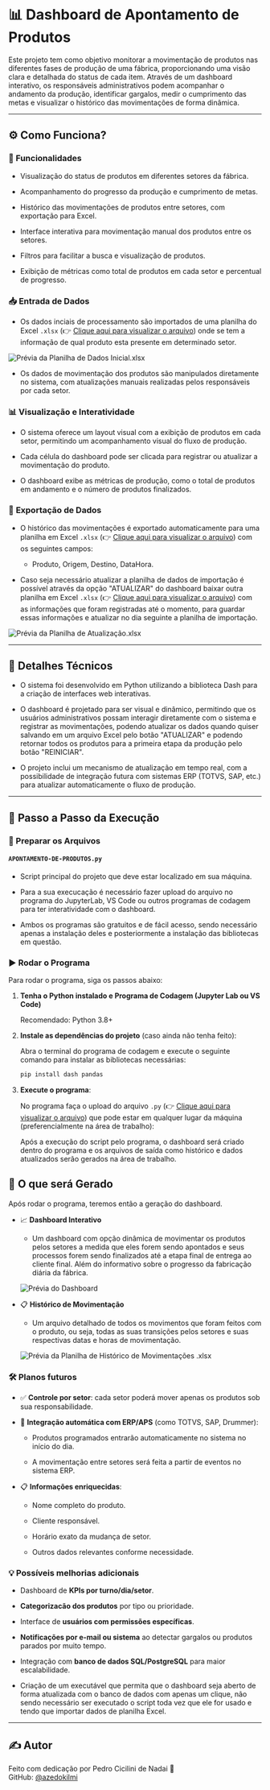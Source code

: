 # 📊 Dashboard de Apontamento de Produtos

Este projeto tem como objetivo monitorar a movimentação de produtos nas diferentes fases de produção de uma fábrica, proporcionando uma visão clara e detalhada do status de cada item. Através de um dashboard interativo, os responsáveis administrativos podem acompanhar o andamento da produção, identificar gargalos, medir o cumprimento das metas e visualizar o histórico das movimentações de forma dinâmica.

---

## ⚙️ Como Funciona?

### 🧠 Funcionalidades

- Visualização do status de produtos em diferentes setores da fábrica.
  
- Acompanhamento do progresso da produção e cumprimento de metas.
  
- Histórico das movimentações de produtos entre setores, com exportação para Excel.
  
- Interface interativa para movimentação manual dos produtos entre os setores.
  
- Filtros para facilitar a busca e visualização de produtos.
  
- Exibição de métricas como total de produtos em cada setor e percentual de progresso.
  
### 📥 **Entrada de Dados**

   - Os dados inciais de processamento são importados de uma planilha do Excel `.xlsx` (👉 [Clique aqui para visualizar o arquivo](https://github.com/azedokilmi/dashboard-apontamento-producao/blob/main/apontamento_inicial.xlsx)) onde se tem a informação de qual produto esta presente em determinado setor.

   ![Prévia da Planilha de Dados Inicial.xlsx](https://github.com/azedokilmi/dashboard-apontamento-producao/blob/main/previa-inicial.png)
     
   - Os dados de movimentação dos produtos são manipulados diretamente no sistema, com atualizações manuais realizadas pelos responsáveis por cada setor.
   
### 📊 **Visualização e Interatividade**

   - O sistema oferece um layout visual com a exibição de produtos em cada setor, permitindo um acompanhamento visual do fluxo de produção.
     
   - Cada célula do dashboard pode ser clicada para registrar ou atualizar a movimentação do produto.
     
   - O dashboard exibe as métricas de produção, como o total de produtos em andamento e o número de produtos finalizados.

### 💾 **Exportação de Dados**

   - O histórico das movimentações é exportado automaticamente para uma planilha em Excel `.xlsx` (👉 [Clique aqui para visualizar o arquivo](https://github.com/azedokilmi/dashboard-apontamento-producao/blob/main/historico-movimentacoes.xlsx)) com os seguintes campos:
     
     - Produto, Origem, Destino, DataHora.

   - Caso seja necessário atualizar a planilha de dados de importação é possível através da opção "ATUALIZAR" do dashboard baixar outra planilha em Excel `.xlsx` (👉 [Clique aqui para visualizar o arquivo](https://github.com/azedokilmi/dashboard-apontamento-producao/blob/main/apontamento-final.xlsx)) com as informações que foram registradas até o momento, para guardar essas informações e atualizar no dia seguinte a planilha de importação.

   ![Prévia da Planilha de Atualização.xlsx](https://github.com/azedokilmi/dashboard-apontamento-producao/blob/main/previa-final.png)

---

## 🧪 Detalhes Técnicos

- O sistema foi desenvolvido em Python utilizando a biblioteca Dash para a criação de interfaces web interativas.
  
- O dashboard é projetado para ser visual e dinâmico, permitindo que os usuários administrativos possam interagir diretamente com o sistema e registrar as movimentações, podendo atualizar os dados quando quiser salvando em um arquivo Excel pelo botão "ATUALIZAR" e podendo retornar todos os produtos para a primeira etapa da produção pelo botão "REINICIAR".
  
- O projeto inclui um mecanismo de atualização em tempo real, com a possibilidade de integração futura com sistemas ERP (TOTVS, SAP, etc.) para atualizar automaticamente o fluxo de produção.

---

## 🚀 Passo a Passo da Execução

### 📁 Preparar os Arquivos

#### `APONTAMENTO-DE-PRODUTOS.py`

- Script principal do projeto que deve estar localizado em sua máquina.

- Para a sua execucação é necessário fazer upload do arquivo no programa do JupyterLab, VS Code ou outros programas de codagem para ter interatividade com o dashboard.

- Ambos os programas são gratuitos e de fácil acesso, sendo necessário apenas a instalação deles e posteriormente a instalação das bibliotecas em questão.

### ▶️ Rodar o Programa

Para rodar o programa, siga os passos abaixo:

1. **Tenha o Python instalado e Programa de Codagem (Jupyter Lab ou VS Code)**
   
   Recomendado: Python 3.8+

2. **Instale as dependências do projeto** (caso ainda não tenha feito):
   
   Abra o terminal do programa de codagem e execute o seguinte comando para instalar as bibliotecas necessárias:

   ```bash
   pip install dash pandas
   ```

4. **Execute o programa**:
  
   No programa faça o upload do arquivo `.py` (👉 [Clique aqui para visualizar o arquivo](https://github.com/azedokilmi/dashboard-apontamento-producao/blob/main/APONTAMENTO-DE-PRODUTOS.py)) que pode estar em qualquer lugar da máquina (preferencialmente na área de trabalho):
   
   Após a execução do script pelo programa, o dashboard será criado dentro do programa e os arquivos de saída como histórico e dados atualizados serão gerados na área de trabalho.

## 📂 O que será Gerado

Após rodar o programa, teremos então a geração do dashboard.

- 📈 **Dashboard Interativo**
  
  - Um dashboard com opção dinâmica de movimentar os produtos pelos setores a medida que eles forem sendo apontados e seus processos forem sendo finalizados até a etapa final de entrega ao cliente final. Além do informativo sobre o progresso da fabricação diária da fábrica.
 
  ![Prévia do Dashboard](https://github.com/azedokilmi/dashboard-apontamento-producao/blob/main/previa-dashboard.png)

- 📋  **Histórico de Movimentação**
  
  - Um arquivo detalhado de todos os movimentos que foram feitos com o produto, ou seja, todas as suas transições pelos setores e suas respectivas datas e horas de movimentação.
 
  ![Prévia da Planilha de Histórico de Movimentações .xlsx](https://github.com/azedokilmi/dashboard-apontamento-producao/blob/main/previa-historico.png)

### 🛠️ Planos futuros

- ✅ **Controle por setor**: cada setor poderá mover apenas os produtos sob sua responsabilidade.
  
- 🔗 **Integração automática com ERP/APS** (como TOTVS, SAP, Drummer):
  
  - Produtos programados entrarão automaticamente no sistema no início do dia.
    
  - A movimentação entre setores será feita a partir de eventos no sistema ERP.
 
- 📋 **Informações enriquecidas**:
  
  - Nome completo do produto.
    
  - Cliente responsável.
    
  - Horário exato da mudança de setor.
    
  - Outros dados relevantes conforme necessidade.

### 💡 Possíveis melhorias adicionais

- Dashboard de **KPIs por turno/dia/setor**.
  
- **Categorizacão dos produtos** por tipo ou prioridade.
  
- Interface de **usuários com permissões específicas**.
  
- **Notificações por e-mail ou sistema** ao detectar gargalos ou produtos parados por muito tempo.
  
- Integração com **banco de dados SQL/PostgreSQL** para maior escalabilidade.

- Criação de um executável que permita que o dashboard seja aberto de forma atualizada com o banco de dados com apenas um clique, não sendo necessário ser executado o script toda vez que ele for usado e tendo que importar dados de planilha Excel.

---

## ✍️ Autor

Feito com dedicação por Pedro Cicilini de Nadai 💪\
GitHub: [@azedokilmi](https://github.com/azedokilmi)
